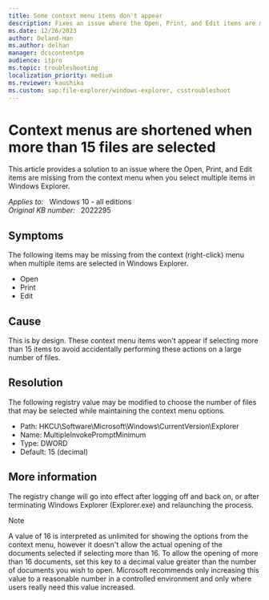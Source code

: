 ```yaml
---
title: Some context menu items don't appear
description: Fixes an issue where the Open, Print, and Edit items are missing from the context menu when you select multiple items in Windows Explorer.
ms.date: 12/26/2023
author: Deland-Han
ms.author: delhan
manager: dcscontentpm
audience: itpro
ms.topic: troubleshooting
localization_priority: medium
ms.reviewer: kaushika
ms.custom: sap:file-explorer/windows-explorer, csstroubleshoot
---
```

# Context menus are shortened when more than 15 files are selected

This article provides a solution to an issue where the Open, Print, and Edit items are missing from the context menu when you select multiple items in Windows Explorer.

_Applies to:_ &nbsp; Windows 10 - all editions  
_Original KB number:_ &nbsp; 2022295

## Symptoms

The following items may be missing from the context (right-click) menu when multiple items are selected in Windows Explorer.

- Open
- Print
- Edit

## Cause

This is by design. These context menu items won't appear if selecting more than 15 items to avoid accidentally performing these actions on a large number of files.

## Resolution

The following registry value may be modified to choose the number of files that may be selected while maintaining the context menu options.

- Path: HKCU\Software\Microsoft\Windows\CurrentVersion\Explorer
- Name: MultipleInvokePromptMinimum
- Type: DWORD
- Default: 15 (decimal)

## More information

The registry change will go into effect after logging off and back on, or after terminating Windows Explorer (Explorer.exe) and relaunching the process.

> [!NOTE]
> A value of 16 is interpreted as unlimited for showing the options from the context menu, however it doesn't allow the actual opening of the documents selected if selecting more than 16. To allow the opening of more than 16 documents, set this key to a decimal value greater than the number of documents you wish to open. Microsoft recommends only increasing this value to a reasonable number in a controlled environment and only where users really need this value increased.
